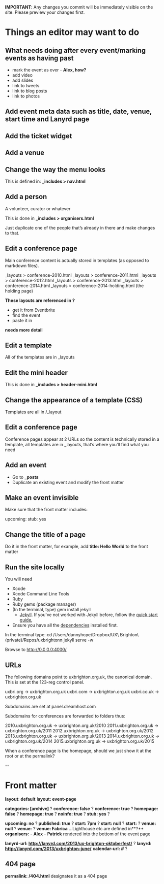 ---
---

**IMPORTANT**: Any changes you commit will be immediately visible on the site. Please preview your changes first.

# Things an editor may want to do

## What needs doing after every event/marking events as having past

- mark the event as over - **Alex, how?**
- add video
- add slides
- link to tweets
- link to blog posts
- link to photos

## Add event meta data such as title, date, venue, start time and Lanyrd page
## Add the ticket widget
## Add a venue

## Change the way the menu looks

This is defined in: **_includes > nav.html**

## Add a person

A volunteer, curator or whatever

This is done in **_includes > organisers.html**

Just duplicate one of the people that’s already in there and make changes to that.

## Edit a conference page

Main conference content is actually stored in templates (as opposed to markdown files).

_layouts > conference-2010.html
_layouts > conference-2011.html
_layouts > conference-2012.html
_layouts > conference-2013.html
_layouts > conference-2014.html
_layouts > conference-2014-holding.html (the holding page)

**These layouts are referenced in ?**

* get it from Eventbrite
* find the event
* paste it in

**needs more detail**

## Edit a template

All of the templates are in _layouts

## Edit the mini header

This is done in **_includes > header-mini.html**

## Change the appearance of a template (CSS)

Templates are all in /_layout

## Edit a conference page

Conference pages appear at 2 URLs so the content is technically stored in a template, all templates are in _layouts, that’s where you’ll find what you need

## Add an event

* Go to **_posts**
* Duplicate an existing event and modify the front matter

## Make an event invisible

Make sure that the front matter includes:

upcoming: 
stub: yes

## Change the title of a page

Do it in the front matter, for example, add **title: Hello World** to the front matter

## Run the site locally

You will need

- Xcode 
- Xcode Command Line Tools 
- Ruby
- Ruby gems (package manager)
- (In the terminal, type) gem install jekyll
	-  [Jekyll](http://jekyllrb.com/). If you've not worked with Jekyll before, follow the [quick start guide](http://jekyllrb.com/docs/quickstart/), 
- Ensure you have all the [dependencies](http://jekyllrb.com/docs/installation/) installed first.

In the terminal type:
cd /Users/dannyhope/Dropbox/UX\ Brighton\ \(private\)/Repos/uxbrightonn
jekyll serve -w

Browse to http://0.0.0.0:4000/

## URLs

The following domains point to uxbrighton.org.uk, the canonical domain. This is set at the 123-reg control panel.

uxbri.org	→ uxbrighton.org.uk
uxbri.com	→ uxbrighton.org.uk
uxbri.co.uk	→ uxbrighton.org.uk

Subdomains are set at panel.dreamhost.com

Subdomains for conferences are forwarded to folders thus:

2010.uxbrighton.org.uk → uxbrighton.org.uk/2010
2011.uxbrighton.org.uk → uxbrighton.org.uk/2011
2012.uxbrighton.org.uk → uxbrighton.org.uk/2012
2013.uxbrighton.org.uk → uxbrighton.org.uk/2013
2014.uxbrighton.org.uk → uxbrighton.org.uk/2014
2015.uxbrighton.org.uk → uxbrighton.org.uk/2015

When a conference page is the homepage, should we just show it at the root or at the permalink?

--

# Front matter

**layout: default**
**layout: event-page**

**categories: [archive]** ?
**conference: false** ?
**conference: true** ?
**homepage: false** ?
**homepage: true** ?
**noinfo: true** ?
**stub: yes** ?

**upcoming: no** ?
**published: true** ?
**start: 7pm** ?
**start: null** ?
**start:** ?
**venue: null** ?
**venue:** ?
**venue: Fabrica** …Lighthouse etc are defined in**?**
**organisers:**
	- **Alex**
	- **Patrick** rendered into the bottom of the event page

**lanyrd-url: http://lanyrd.com/2013/ux-brighton-oktoberfest/** ?
**lanyrd: http://lanyrd.com/2013/uxbrighton-june/**
**calendar-url: #** ?

## 404 page
**permalink: /404.html** designates it as a 404 page